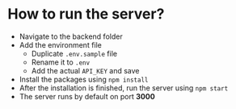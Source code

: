 # How to run the server?

- Navigate to the backend folder
- Add the environment file
  - Duplicate `.env.sample` file
  - Rename it to `.env`
  - Add the actual `API_KEY` and save
- Install the packages using `npm install`
- After the installation is finished, run the server using `npm start`
- The server runs by default on port **3000**

